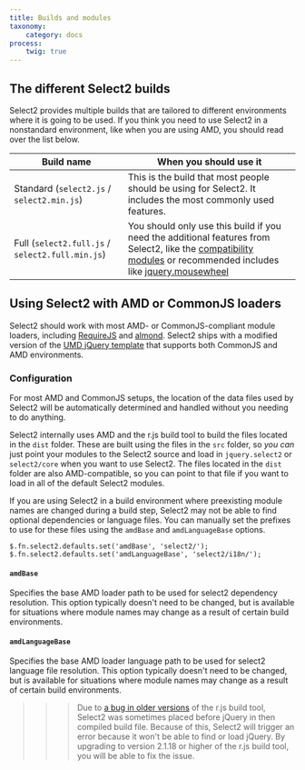 ```yaml
---
title: Builds and modules
taxonomy:
    category: docs
process:
    twig: true
---
```


## The different Select2 builds

Select2 provides multiple builds that are tailored to different
environments where it is going to be used. If you think you need to use
Select2 in a nonstandard environment, like when you are using AMD, you
should read over the list below.

<table class="table table-bordered table-striped">
  <thead>
    <tr>
      <th>Build name</th>
      <th>When you should use it</th>
    </tr>
  </thead>
  <tbody>
    <tr id="builds-standard">
      <td>
        Standard (<code>select2.js</code> / <code>select2.min.js</code>)
      </td>
      <td>
        This is the build that most people should be using for Select2. It
        includes the most commonly used features.
      </td>
    </tr>
    <tr id="builds-full">
      <td>
        Full (<code>select2.full.js</code> / <code>select2.full.min.js</code>)
      </td>
      <td>
        You should only use this build if you need the additional features from Select2, like the <a href="{{base_url_absolute}}/upgrading/migrating-from-35">compatibility modules</a> or recommended includes like <a href="https://github.com/jquery/jquery-mousewheel">jquery.mousewheel</a>
      </td>
    </tr>
  </tbody>
</table>

## Using Select2 with AMD or CommonJS loaders

Select2 should work with most AMD- or CommonJS-compliant module loaders, including [RequireJS](http://requirejs.org/) and [almond](https://github.com/jrburke/almond). Select2 ships with a modified version of the [UMD jQuery template](https://github.com/umdjs/umd/blob/f208d385768ed30cd0025d5415997075345cd1c0/templates/jqueryPlugin.js) that supports both CommonJS and AMD environments.

### Configuration

For most AMD and CommonJS setups, the location of the data files used by Select2 will be automatically determined and handled without you needing to do anything.

Select2 internally uses AMD and the r.js build tool to build the files located in the `dist` folder. These are built using the files in the `src` folder, so _you can_ just point your modules to the Select2 source and load in `jquery.select2` or `select2/core` when you want to use Select2. The files located in the `dist` folder are also AMD-compatible, so you can point to that file if you want to load in all of the default Select2 modules.

If you are using Select2 in a build environment where preexisting module names are changed during a build step, Select2 may not be able to find optional dependencies or language files. You can manually set the prefixes to use for these files using the `amdBase` and `amdLanguageBase` options.

```
$.fn.select2.defaults.set('amdBase', 'select2/');
$.fn.select2.defaults.set('amdLanguageBase', 'select2/i18n/');
```

#### `amdBase`

Specifies the base AMD loader path to be used for select2 dependency resolution. This option typically doesn't need to be changed, but is available for situations where module names may change as a result of certain build environments.

#### `amdLanguageBase` 

Specifies the base AMD loader language path to be used for select2 language file resolution. This option typically doesn't need to be changed, but is available for situations where module names may change as a result of certain build environments.

>>> Due to [a bug in older versions](https://github.com/jrburke/requirejs/issues/1342) of the r.js build tool, Select2 was sometimes placed before jQuery in then compiled build file. Because of this, Select2 will trigger an error because it won't be able to find or load jQuery.  By upgrading to version 2.1.18 or higher of the r.js build tool, you will be able to fix the issue.
